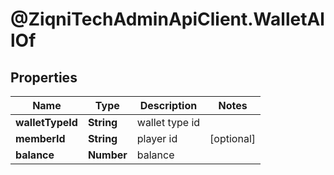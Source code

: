 # @ZiqniTechAdminApiClient.WalletAllOf

## Properties

Name | Type | Description | Notes
------------ | ------------- | ------------- | -------------
**walletTypeId** | **String** | wallet type id | 
**memberId** | **String** | player id | [optional] 
**balance** | **Number** | balance | 


